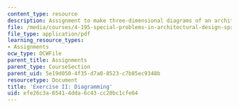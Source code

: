```yaml
---
content_type: resource
description: Assignment to make three-dimensional diagrams of an architectural space.
file: /media/courses/4-195-special-problems-in-architectural-design-spring-2005/efe26c3a65414dda6c43cc20bc1cfe64_ex1.pdf
file_type: application/pdf
learning_resource_types:
- Assignments
ocw_type: OCWFile
parent_title: Assignments
parent_type: CourseSection
parent_uid: 5e19d050-4f35-d7a0-8523-c7b85ec9348b
resourcetype: Document
title: 'Exercise II: Diagramming'
uid: efe26c3a-6541-4dda-6c43-cc20bc1cfe64
---
```

